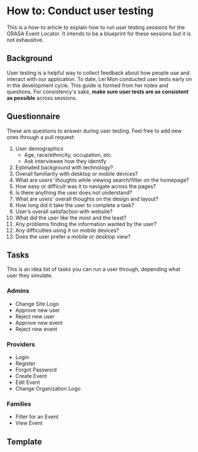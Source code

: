 How to: Conduct user testing
============================

This is a how-to article to explain how to run user testing sessions for the GRASA Event Locator.
It intends to be a blueprint for these sessions but it is not exhaustive.


## Background

User testing is a helpful way to collect feedback about how people use and interact with our application.
To date, Lei Mon conducted user tests early on in the development cycle.
This guide is formed from her notes and questions.
For consistency's sake, **make sure user tests are as consistent as possible** across sessions.


## Questionnaire

These are questions to answer during user testing.
Feel free to add new ones through a pull request:

1. User demographics
    * Age, race/ethnicity, occupation, etc.
    * Ask interviewee how they identify
2. Estimated background with technology?
3. Overall familiarity with desktop or mobile devices?
4. What are users' thoughts while viewing search/filter on the homepage?
5. How easy or difficult was it to navigate across the pages?
6. Is there anything the user does not understand?
7. What are users' overall thoughts on the design and layout?
8. How long did it take the user to complete a task?
9. User’s overall satisfaction with website?
10. What did the user like the most and the least?
11. Any problems finding the information wanted by the user?
12. Any difficulties using it on mobile devices?
13. Does the user prefer a mobile or desktop view?


## Tasks

This is an idea list of tasks you can run a user through, depending what user they simulate.

### Admins

* Change Site Logo
* Approve new user
* Reject new user
* Approve new event
* Reject new event

### Providers

* Login
* Register
* Forgot Password
* Create Event
* Edit Event
* Change Organization Logo

### Families

* Filter for an Event
* View Event


## Template

<!-- Coming soon… -->
